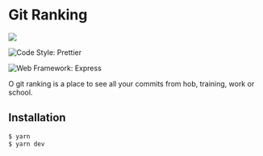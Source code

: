 # Git Ranking

![](https://img.shields.io/badge/license-MIT-blue)

![Code Style: Prettier](https://img.shields.io/badge/code_style-prettier-ff69b4.svg?style=flat-square)

![Web Framework: Express](https://img.shields.io/badge/Express.js-404D59?style=for-the-badge)

O git ranking is a place to see all your commits from hob, training, work or school.

## Installation

```sh
$ yarn
$ yarn dev
```
